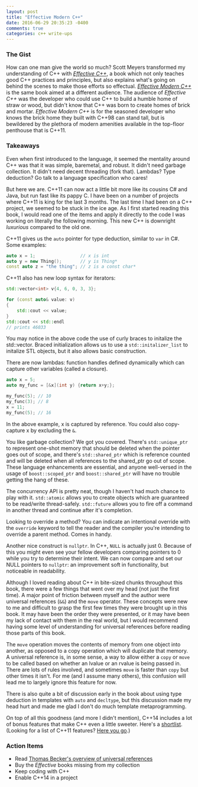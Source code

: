 ```yaml
---
layout: post
title: "Effective Modern C++"
date: 2016-06-29 20:35:23 -0400
comments: true
categories: c++ write-ups
---
```


### The Gist ###

How can one man give the world so much? Scott Meyers transformed my understanding of C++ with [_Effective C++_](/blog/2013/07/16/effective-c-plus-plus/), a book which not only teaches good C++ practices and principles, but also explains what's going on behind the scenes to make those efforts so effectual. [_Effective Modern C++_](http://amzn.to/29dU9FO) is the same book aimed at a different audience. The audience of _Effective C++_ was the developer who could use C++ to build a humble home of straw or wood, but didn't know that C++ was born to create homes of brick and mortar. _Effective Modern C++_ is for the seasoned developer who knows the brick home they built with C++98 can stand tall, but is bewildered by the plethora of modern amenities available in the top-floor penthouse that is C++11.

### Takeaways ###

Even when first introduced to the language, it seemed the mentality around C++ was that it was simple, baremetal, and robust. It didn't need garbage collection. It didn't need decent threading (fork that). Lambdas? Type deduction? Go talk to a language specification who cares!

But here we are. C++11 can now act a little bit more like its cousins C# and Java, but run fast like its pappy C. I have been on a number of projects where C++11 is king for the last 3 months. The last time I had been on a C++ project, we seemed to be stuck in the ice age. As I first started reading this book, I would read one of the items and apply it directly to the code I was working on literally the following morning. This new C++ is downright _luxurious_ compared to the old one.

C++11 gives us the `auto` pointer for type deduction, similar to `var` in C#. Some examples:

``` c++
auto x = 1;                 // x is int
auto y = new Thing();       // y is Thing*
const auto z = "the thing"; // z is a const char*
```

C++11 also has new loop syntax for iterators:

``` c++
std::vector<int> v{4, 6, 0, 3, 3};

for (const auto& value: v)
{
	std::cout << value;
}
std::cout << std::endl
// prints 46033
```

You may notice in the above code the use of curly braces to initalize the std::vector. Braced initialization allows us to use a `std::initalizer_list` to initalize STL objects, but it also allows basic construction.

There are now lambdas: function handles defined dynamically which can capture other variables (called a closure).

``` c++
auto x = 5;
auto my_func = [&x](int y) {return x+y;};

my_func(5); // 10
my_func(3); // 8
x = 11;
my_func(5); // 16
```

In the above example, x is captured by reference. You could also copy-capture x by excluding the `&`.

You like garbage collection? We got you covered. There's `std::unique_ptr` to represent one-shot memory that should be deleted when the pointer goes out of scope, and there's `std::shared_ptr` which is reference counted and will be deleted when all references to the shared_ptr go out of scope. These language enhancements are essential, and anyone well-versed in the usage of `boost::scoped_ptr` and `boost::shared_ptr` will have no trouble getting the hang of these.

The concurrency API is pretty neat, though I haven't had much chance to play with it. `std::atomic` allows you to create objects which are guaranteed to be read/write thread-safely. `std::future` allows you to fire off a command in another thread and continue after it's completion.

Looking to override a method? You can indicate an intentional override with the `override` keyword to tell the reader and the compiler you're intending to override a parent method. Comes in handy.

Another nice construct is `nullptr`. In C++, `NULL` is actually just 0. Because of this you might even see your fellow developers comparing pointers to 0 while you try to determine their intent. We can now compare and set our NULL pointers to `nullptr`: an improvement soft in functionality, but noticeable in readability.

Although I loved reading about C++ in bite-sized chunks throughout this book, there were a few things that went over my head (not just the first time). A major point of friction between myself and the author were universal references (`&&`) and the `move` operator. These concepts were new to me and difficult to grasp the first few times they were brought up in this book. It may have been the order they were presented, or it may have been my lack of contact with them in the real world, but I would recommend having some level of understanding for universal references before reading those parts of this book.

The `move` operation moves the contents of memory from one object into another, as opposed to a copy operation which will duplicate that memory. A universal reference is, in some sense, a way to allow either a `copy` or `move` to be called based on whether an lvalue or an rvalue is being passed in. There are lots of rules involved, and sometimes `move` is faster than `copy` but other times it isn't. For me (and I assume many others), this confusion will lead me to largely ignore this feature for now.

There is also quite a bit of discussion early in the book about using type deduction in templates with `auto` and `decltype`, but this discussion made my head hurt and made me glad I don't do much template metaprogramming.

On top of all this goodness (and more I didn't mention), C++14 includes a lot of bonus features that make C++ even a little sweeter. Here's a [shortlist](https://en.wikipedia.org/wiki/C%2B%2B14). (Looking for a list of C++11 features? [Here you go](https://en.wikipedia.org/wiki/C%2B%2B11).)

### Action Items ###

* Read [Thomas Becker's overview of universal references](http://thbecker.net/articles/rvalue_references/section_01.html)
* Buy the _Effective_ books missing from my collection
* Keep coding with C++
* Enable C++14 in a project
